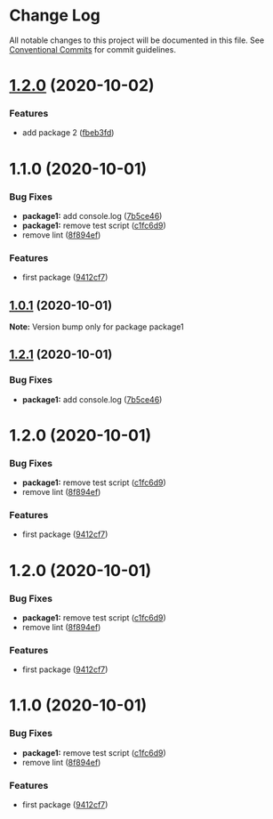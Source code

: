 # Change Log

All notable changes to this project will be documented in this file.
See [Conventional Commits](https://conventionalcommits.org) for commit guidelines.

# [1.2.0](https://github.com/prxg22/teste/compare/package1@1.1.0...package1@1.2.0) (2020-10-02)


### Features

* add package 2 ([fbeb3fd](https://github.com/prxg22/teste/commit/fbeb3fd6acd777b0304bfd11095d3a189048204d))





# 1.1.0 (2020-10-01)

### Bug Fixes

- **package1:** add console.log ([7b5ce46](https://github.com/prxg22/teste/commit/7b5ce46621975c47b23f80ae2bbadf69a5a69ee0))
- **package1:** remove test script ([c1fc6d9](https://github.com/prxg22/teste/commit/c1fc6d9b61dd0950f9bca403650a3c3a86e4f26b))
- remove lint ([8f894ef](https://github.com/prxg22/teste/commit/8f894ef3f9f25a19972324b160043b7e00fc245d))

### Features

- first package ([9412cf7](https://github.com/prxg22/teste/commit/9412cf7fc412982f55d6f9d1aea8cdfa89e0025c))

## [1.0.1](https://github.com/prxg22/teste/compare/package1@1.2.1...package1@1.0.1) (2020-10-01)

**Note:** Version bump only for package package1

## [1.2.1](https://github.com/prxg22/teste/compare/package1@1.2.0...package1@1.2.1) (2020-10-01)

### Bug Fixes

- **package1:** add console.log ([7b5ce46](https://github.com/prxg22/teste/commit/7b5ce46621975c47b23f80ae2bbadf69a5a69ee0))

# 1.2.0 (2020-10-01)

### Bug Fixes

- **package1:** remove test script ([c1fc6d9](https://github.com/prxg22/teste/commit/c1fc6d9b61dd0950f9bca403650a3c3a86e4f26b))
- remove lint ([8f894ef](https://github.com/prxg22/teste/commit/8f894ef3f9f25a19972324b160043b7e00fc245d))

### Features

- first package ([9412cf7](https://github.com/prxg22/teste/commit/9412cf7fc412982f55d6f9d1aea8cdfa89e0025c))

# 1.2.0 (2020-10-01)

### Bug Fixes

- **package1:** remove test script ([c1fc6d9](https://github.com/prxg22/teste/commit/c1fc6d9b61dd0950f9bca403650a3c3a86e4f26b))
- remove lint ([8f894ef](https://github.com/prxg22/teste/commit/8f894ef3f9f25a19972324b160043b7e00fc245d))

### Features

- first package ([9412cf7](https://github.com/prxg22/teste/commit/9412cf7fc412982f55d6f9d1aea8cdfa89e0025c))

# 1.1.0 (2020-10-01)

### Bug Fixes

- **package1:** remove test script ([c1fc6d9](https://github.com/prxg22/teste/commit/c1fc6d9b61dd0950f9bca403650a3c3a86e4f26b))
- remove lint ([8f894ef](https://github.com/prxg22/teste/commit/8f894ef3f9f25a19972324b160043b7e00fc245d))

### Features

- first package ([9412cf7](https://github.com/prxg22/teste/commit/9412cf7fc412982f55d6f9d1aea8cdfa89e0025c))
